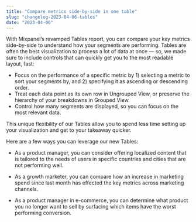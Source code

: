 ```yaml
---
title: "Compare metrics side-by-side in one table"
slug: "changelog-2023-04-06-tables"
date: "2023-04-06"
---
```



With Mixpanel’s revamped Tables report, you can compare your key metrics side-by-side to understand how your segments are performing. Tables are often the best visualization to process a lot of data at once — so, we made sure to include controls that can quickly get you to the most readable layout, fast:

* Focus on the performance of a specific metric by 1) selecting a metric to sort your segments by, and 2) specifying it as ascending or descending order.
* Treat each data point as its own row in Ungrouped View, or preserve the hierarchy of your breakdowns in Grouped View.
* Control how many segments are displayed, so you can focus on the most relevant data.

This unique flexibility of our Tables allow you to spend less time setting up your visualization and get to your takeaway quicker.

Here are a few ways you can leverage our new Tables:

* As a product manager, you can consider offering localized content that is tailored to the needs of users in specific countries and cities that are not performing well.

* As a growth marketer, you can compare how an increase in marketing spend since last month has effected the key metrics across marketing channels.

* As a product manager in e-commerce, you can determine what product you no longer want to sell by surfacing which items have the worst performing conversion.


